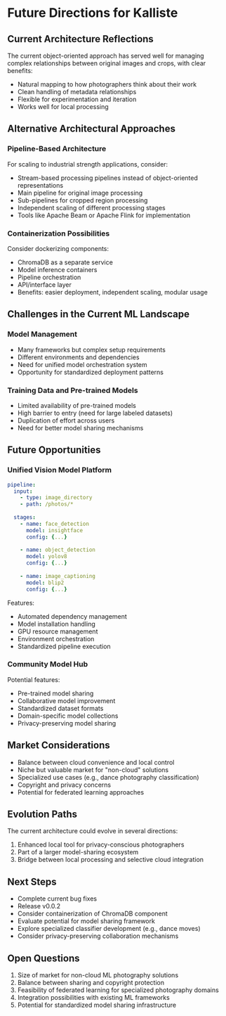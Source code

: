 # Future Directions for Kalliste

## Current Architecture Reflections
The current object-oriented approach has served well for managing complex relationships between original images and crops, with clear benefits:
- Natural mapping to how photographers think about their work
- Clean handling of metadata relationships
- Flexible for experimentation and iteration
- Works well for local processing

## Alternative Architectural Approaches

### Pipeline-Based Architecture
For scaling to industrial strength applications, consider:
- Stream-based processing pipelines instead of object-oriented representations
- Main pipeline for original image processing
- Sub-pipelines for cropped region processing
- Independent scaling of different processing stages
- Tools like Apache Beam or Apache Flink for implementation

### Containerization Possibilities
Consider dockerizing components:
- ChromaDB as a separate service
- Model inference containers
- Pipeline orchestration
- API/interface layer
- Benefits: easier deployment, independent scaling, modular usage

## Challenges in the Current ML Landscape

### Model Management
- Many frameworks but complex setup requirements
- Different environments and dependencies
- Need for unified model orchestration system
- Opportunity for standardized deployment patterns

### Training Data and Pre-trained Models
- Limited availability of pre-trained models
- High barrier to entry (need for large labeled datasets)
- Duplication of effort across users
- Need for better model sharing mechanisms

## Future Opportunities

### Unified Vision Model Platform
```yaml
pipeline:
  input: 
    - type: image_directory
    - path: /photos/*
  
  stages:
    - name: face_detection
      model: insightface
      config: {...}
    
    - name: object_detection
      model: yolov8
      config: {...}
    
    - name: image_captioning
      model: blip2
      config: {...}
```

Features:
- Automated dependency management
- Model installation handling
- GPU resource management
- Environment orchestration
- Standardized pipeline execution

### Community Model Hub
Potential features:
- Pre-trained model sharing
- Collaborative model improvement
- Standardized dataset formats
- Domain-specific model collections
- Privacy-preserving model sharing

## Market Considerations
- Balance between cloud convenience and local control
- Niche but valuable market for "non-cloud" solutions
- Specialized use cases (e.g., dance photography classification)
- Copyright and privacy concerns
- Potential for federated learning approaches

## Evolution Paths
The current architecture could evolve in several directions:
1. Enhanced local tool for privacy-conscious photographers
2. Part of a larger model-sharing ecosystem
3. Bridge between local processing and selective cloud integration

## Next Steps
- Complete current bug fixes
- Release v0.0.2
- Consider containerization of ChromaDB component
- Evaluate potential for model sharing framework
- Explore specialized classifier development (e.g., dance moves)
- Consider privacy-preserving collaboration mechanisms

## Open Questions
1. Size of market for non-cloud ML photography solutions
2. Balance between sharing and copyright protection
3. Feasibility of federated learning for specialized photography domains
4. Integration possibilities with existing ML frameworks
5. Potential for standardized model sharing infrastructure